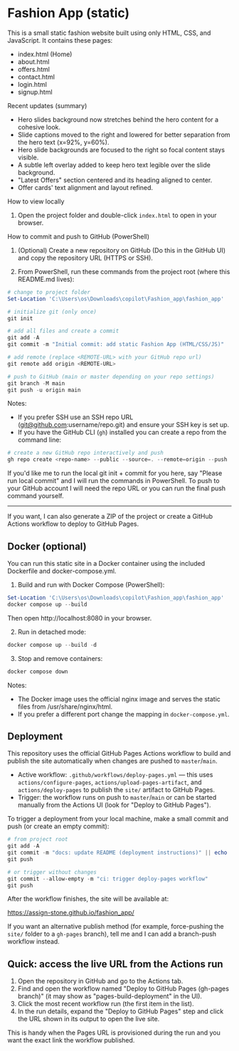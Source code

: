 # Fashion App (static)

This is a small static fashion website built using only HTML, CSS, and JavaScript. It contains these pages:

- index.html (Home)
- about.html
- offers.html
- contact.html
- login.html
- signup.html

Recent updates (summary)
- Hero slides background now stretches behind the hero content for a cohesive look.
- Slide captions moved to the right and lowered for better separation from the hero text (x=92%, y=60%).
- Hero slide backgrounds are focused to the right so focal content stays visible.
- A subtle left overlay added to keep hero text legible over the slide background.
- "Latest Offers" section centered and its heading aligned to center.
- Offer cards' text alignment and layout refined.

How to view locally

1. Open the project folder and double-click `index.html` to open in your browser.

How to commit and push to GitHub (PowerShell)

1. (Optional) Create a new repository on GitHub (Do this in the GitHub UI) and copy the repository URL (HTTPS or SSH).

2. From PowerShell, run these commands from the project root (where this README.md lives):

```powershell
# change to project folder
Set-Location 'C:\Users\os\Downloads\copilot\Fashion_app\fashion_app'

# initialize git (only once)
git init

# add all files and create a commit
git add -A
git commit -m "Initial commit: add static Fashion App (HTML/CSS/JS)"

# add remote (replace <REMOTE-URL> with your GitHub repo url)
git remote add origin <REMOTE-URL>

# push to GitHub (main or master depending on your repo settings)
git branch -M main
git push -u origin main
```

Notes:
- If you prefer SSH use an SSH repo URL (git@github.com:username/repo.git) and ensure your SSH key is set up.
- If you have the GitHub CLI (`gh`) installed you can create a repo from the command line:

```powershell
# create a new GitHub repo interactively and push
gh repo create <repo-name> --public --source=. --remote=origin --push
```

If you'd like me to run the local git init + commit for you here, say "Please run local commit" and I will run the commands in PowerShell. To push to your GitHub account I will need the repo URL or you can run the final push command yourself.

---

If you want, I can also generate a ZIP of the project or create a GitHub Actions workflow to deploy to GitHub Pages.

Docker (optional)
------------------
You can run this static site in a Docker container using the included Dockerfile and docker-compose.yml.

1. Build and run with Docker Compose (PowerShell):

```powershell
Set-Location 'C:\Users\os\Downloads\copilot\Fashion_app\fashion_app'
docker compose up --build
```

Then open http://localhost:8080 in your browser.

2. Run in detached mode:

```powershell
docker compose up --build -d
```

3. Stop and remove containers:

```powershell
docker compose down
```

Notes:
- The Docker image uses the official nginx image and serves the static files from /usr/share/nginx/html.
- If you prefer a different port change the mapping in `docker-compose.yml`.


Deployment
----------

This repository uses the official GitHub Pages Actions workflow to build and publish the site automatically when changes are pushed to `master`/`main`.

- Active workflow: `.github/workflows/deploy-pages.yml` — this uses `actions/configure-pages`, `actions/upload-pages-artifact`, and `actions/deploy-pages` to publish the `site/` artifact to GitHub Pages.
- Trigger: the workflow runs on push to `master`/`main` or can be started manually from the Actions UI (look for "Deploy to GitHub Pages").

To trigger a deployment from your local machine, make a small commit and push (or create an empty commit):

```powershell
# from project root
git add -A
git commit -m "docs: update README (deployment instructions)" || echo 'no changes'
git push

# or trigger without changes
git commit --allow-empty -m "ci: trigger deploy-pages workflow"
git push
```

After the workflow finishes, the site will be available at:

https://assign-stone.github.io/fashion_app/

If you want an alternative publish method (for example, force-pushing the `site/` folder to a `gh-pages` branch), tell me and I can add a branch-push workflow instead.

Quick: access the live URL from the Actions run
------------------------------------------------

1. Open the repository in GitHub and go to the Actions tab.
2. Find and open the workflow named "Deploy to GitHub Pages (gh-pages branch)" (it may show as "pages-build-deployment" in the UI).
3. Click the most recent workflow run (the first item in the list).
4. In the run details, expand the "Deploy to GitHub Pages" step and click the URL shown in its output to open the live site.

This is handy when the Pages URL is provisioned during the run and you want the exact link the workflow published.

